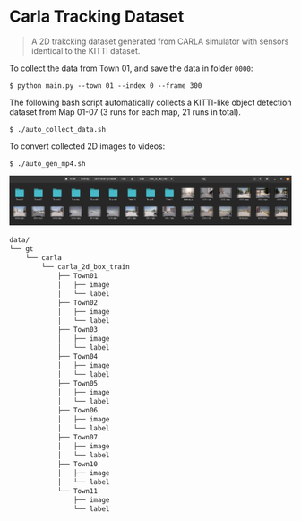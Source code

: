 # Carla Tracking Dataset

> A 2D trakcking dataset generated from CARLA simulator with sensors identical to the KITTI dataset.


To collect the data from Town 01, and save the data in folder `0000`:

```
$ python main.py --town 01 --index 0 --frame 300
```

The following bash script automatically collects a KITTI-like object detection dataset from Map 01-07 (3 runs for each map, 21 runs in total).

```
$ ./auto_collect_data.sh
```

To convert collected 2D images to videos:

```
$ ./auto_gen_mp4.sh
```

![](dataset.png)

    data/
    └── gt
        └── carla
            └── carla_2d_box_train
                ├── Town01
                │   ├── image
                │   └── label
                ├── Town02
                │   ├── image
                │   └── label
                ├── Town03
                │   ├── image
                │   └── label
                ├── Town04
                │   ├── image
                │   └── label
                ├── Town05
                │   ├── image
                │   └── label
                ├── Town06
                │   ├── image
                │   └── label
                ├── Town07
                │   ├── image
                │   └── label
                ├── Town10
                │   ├── image
                │   └── label
                └── Town11
                    ├── image
                    └── label
